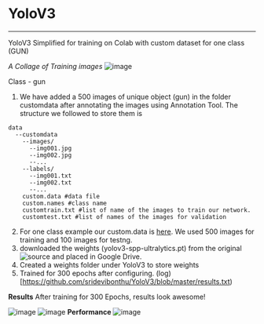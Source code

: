 # YoloV3
________
YoloV3 Simplified for training on Colab with custom dataset for one class (GUN)

_A Collage of Training images_
![image](https://github.com/sridevibonthu/YoloV3/blob/master/train_batch0.png)

Class - gun

1. We have added a 500 images of unique object (gun) in the folder customdata after annotating the images using Annotation Tool. The structure we followed to store them is
```
data
  --customdata
    --images/
      --img001.jpg
      --img002.jpg
      --...
    --labels/
      --img001.txt
      --img002.txt
      --...
    custom.data #data file
    custom.names #class name
    customtrain.txt #list of name of the images to train our network.
    customtest.txt #list of names of the images for validation
```
2. For one class example our custom.data is [here](https://github.com/sridevibonthu/YoloV3/blob/master/data/customdata/custom.data). We used 500 images for training and 100 images for testng.
2. downloaded the weights (yolov3-spp-ultralytics.pt) from the original ![source](https://drive.google.com/open?id=1LezFG5g3BCW6iYaV89B2i64cqEUZD7e0) and placed in Google Drive. 
3. Created a weights folder under YoloV3 to store weights
4. Trained for 300 epochs after configuring. (log)[https://github.com/sridevibonthu/YoloV3/blob/master/results.txt)



**Results**
After training for 300 Epochs, results look awesome!

![image](https://github.com/sridevibonthu/YoloV3/blob/master/output/img080.jpg)
![image](https://github.com/sridevibonthu/YoloV3/blob/master/output/img082.jpg)
**Performance**
![image](https://github.com/sridevibonthu/YoloV3/blob/master/results.png)
